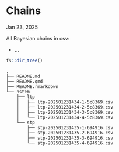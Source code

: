 # Chains
Jan 23, 2025

All Bayesian chains in csv:

- …

``` r
fs::dir_tree()
```

    .
    ├── README.md
    ├── README.qmd
    ├── README.rmarkdown
    └── nstem
        ├── ltp
        │   ├── ltp-202501231434-1-5c8369.csv
        │   ├── ltp-202501231434-2-5c8369.csv
        │   ├── ltp-202501231434-3-5c8369.csv
        │   └── ltp-202501231434-4-5c8369.csv
        └── stp
            ├── stp-202501231435-1-694916.csv
            ├── stp-202501231435-2-694916.csv
            ├── stp-202501231435-3-694916.csv
            └── stp-202501231435-4-694916.csv
